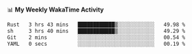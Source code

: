 <!--
**stamp711/stamp711** is a ✨ _special_ ✨ repository because its `README.md` (this file) appears on your GitHub profile.

Here are some ideas to get you started:

- 🔭 I’m currently working on ...
- 🌱 I’m currently learning ...
- 👯 I’m looking to collaborate on ...
- 🤔 I’m looking for help with ...
- 💬 Ask me about ...
- 📫 How to reach me: ...
- 😄 Pronouns: ...
- ⚡ Fun fact: ...
-->

📊 **My Weekly WakaTime Activity**

<!--START_SECTION:waka-->

```txt
Rust   3 hrs 43 mins   ████████████▒░░░░░░░░░░░░   49.98 %
sh     3 hrs 40 mins   ████████████▒░░░░░░░░░░░░   49.29 %
Git    2 mins          ░░░░░░░░░░░░░░░░░░░░░░░░░   00.54 %
YAML   0 secs          ░░░░░░░░░░░░░░░░░░░░░░░░░   00.19 %
```

<!--END_SECTION:waka-->
